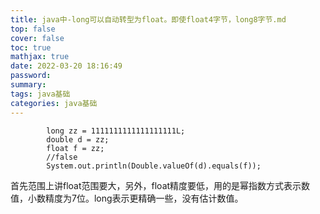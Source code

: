 ```yaml
---
title: java中-long可以自动转型为float。即使float4字节，long8字节.md
top: false
cover: false
toc: true
mathjax: true
date: 2022-03-20 18:16:49
password:
summary:
tags: java基础
categories: java基础
---
```

~~~
        long zz = 1111111111111111111L;
        double d = zz;
        float f = zz;
        //false
        System.out.println(Double.valueOf(d).equals(f));
~~~

首先范围上讲float范围要大，另外，float精度要低，用的是幂指数方式表示数值，小数精度为7位。long表示更精确一些，没有估计数值。
